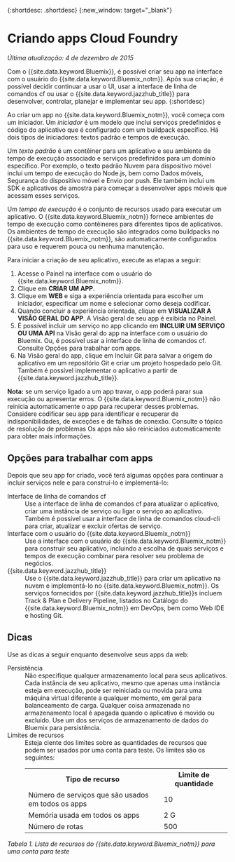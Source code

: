 {:shortdesc: .shortdesc} 
{:new_window: target="_blank"}

# Criando apps Cloud Foundry
*Última atualização: 4 de dezembro de 2015*

Com
o {{site.data.keyword.Bluemix}}, é possível
criar seu app na interface com o usuário do
{{site.data.keyword.Bluemix_notm}}. Após sua criação, é possível decidir continuar a usar o
UI, usar a interface de linha de comandos cf ou usar o {{site.data.keyword.jazzhub_title}} para
desenvolver, controlar, planejar e implementar seu app.
{:shortdesc}

Ao criar um app no
{{site.data.keyword.Bluemix_notm}}, você
começa com um iniciador. Um *iniciador* é um modelo
que inclui serviços predefinidos e código do aplicativo que é configurado
com um buildpack específico. Há
dois tipos de iniciadores: textos padrão e tempos de execução.

Um *texto padrão* é um contêiner para um aplicativo e
seu ambiente de tempo de execução associado e serviços predefinidos para
um domínio específico. Por exemplo, o
texto padrão Nuvem para dispositivo móvel inclui um tempo de execução do Node.js, bem
como Dados móveis, Segurança do dispositivo móvel e Envio por push. Ele também inclui um
SDK e aplicativos de amostra para começar a desenvolver apps móveis que acessam esses serviços.

Um *tempo de execução* é o conjunto
de recursos usado para executar um aplicativo. O {{site.data.keyword.Bluemix_notm}} fornece
ambientes de tempo de execução como contêineres para diferentes tipos de aplicativos. Os ambientes de tempo de execução são integrados como buildpacks no
{{site.data.keyword.Bluemix_notm}}, são
automaticamente configurados para uso e requerem pouca ou nenhuma manutenção.

Para iniciar a criação de seu aplicativo, execute as etapas a seguir:
  1. Acesse o Painel na interface com o usuário do {{site.data.keyword.Bluemix_notm}}.
  2. Clique em **CRIAR UM APP**.
  3. Clique em **WEB** e siga a experiência orientada
para escolher um iniciador, especificar um nome e selecionar como deseja codificar.
  4. Quando concluir a experiência orientada, clique em **VISUALIZAR
A VISÃO GERAL DO APP**. A Visão geral de seu app é exibida no Painel.
  5. É possível incluir um serviço no app clicando em **INCLUIR UM SERVIÇO OU UMA API** na Visão geral do app na interface com o usuário do Bluemix. Ou, é possível usar a interface de linha de comandos cf. Consulte Opções para trabalhar com apps.
  6. Na Visão geral do app, clique em Incluir Git para salvar a origem do aplicativo em um repositório Git e criar um projeto hospedado pelo Git. Também é possível implementar o aplicativo a partir de
{{site.data.keyword.jazzhub_title}}.

**Nota:** se um serviço ligado a um app travar, o app poderá parar sua execução ou apresentar erros. O {{site.data.keyword.Bluemix_notm}} não
reinicia automaticamente o app para recuperar desses problemas. Considere codificar seu app para identificar e recuperar de indisponibilidades, de exceções
e de falhas de conexão. Consulte o tópico de resolução de problemas Os apps não são reiniciados automaticamente para obter mais informações.

## Opções para trabalhar com apps

Depois que seu app for criado, você terá algumas opções para continuar a incluir
serviços nele e para construí-lo e implementá-lo:

<dl><dt>Interface de linha de comandos cf</dt>
<dd>Use a interface de linha de comandos cf para atualizar o aplicativo, criar uma instância de serviço ou ligar o serviço ao aplicativo. Também é possível usar a interface de linha de comandos cloud-cli para criar, atualizar e excluir ofertas de serviço.</dd>
<dt>Interface com o usuário do {{site.data.keyword.Bluemix_notm}}</dt>
<dd>Use a interface com o usuário do
{{site.data.keyword.Bluemix_notm}} para
construir seu aplicativo, incluindo a escolha de quais serviços e tempos de execução
combinar para resolver seu problema de negócios.</dd>
<dt>{{site.data.keyword.jazzhub_title}}</dt>
<dd>Use o {{site.data.keyword.jazzhub_title}} para criar um aplicativo na nuvem e implementá-lo no
{{site.data.keyword.Bluemix_notm}}. Os serviços fornecidos por {{site.data.keyword.jazzhub_title}}s incluem Track & Plan e Delivery Pipeline, listados no Catálogo do {{site.data.keyword.Bluemix_notm}} em DevOps, bem como Web IDE e hosting Git.</dd>
</dl>

## Dicas

Use as dicas a seguir enquanto desenvolve seus apps da web:

<dl><dt>Persistência</dt>
<dd>Não especifique qualquer armazenamento local para seus aplicativos. Cada instância de seu aplicativo, mesmo que apenas uma instância esteja em execução,
pode ser reiniciada ou movida para uma máquina virtual diferente a qualquer momento, em
geral para balanceamento de carga. Qualquer coisa armazenada no armazenamento local é apagada quando o
aplicativo é movido ou excluído. Use um dos serviços de armazenamento de dados do Bluemix para persistência.</dd>
<dt>Limites de recursos</dt>
<dd>Esteja ciente dos limites sobre as quantidades de recursos que podem ser usados
por uma conta para teste. Os limites
são os seguintes:
<table style="width:100%">
  <th>Tipo de recurso</th>	<th>Limite de quantidade</th>
<tr><td>Número de serviços que são usados em todos os apps</td> <td>10</td>
<tr><td>Memória usada em todos os apps</td> <td>	2 G</td>
<tr><td>Número de rotas</td> <td>500</td>
</table>
</dd></dl>

*Tabela 1. Lista de recursos do {{site.data.keyword.Bluemix_notm}} para uma conta para teste*
